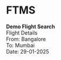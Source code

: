 # FTMS


<strong>Demo Flight Search</strong><br>
Flight Details <br>
From: Bangalore <br>
To: Mumbai <br>
Date: 29-01-2025 <br>
